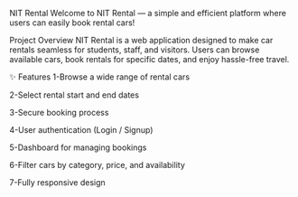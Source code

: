 NIT Rental
Welcome to NIT Rental — a simple and efficient platform where users can easily book rental cars!

Project Overview
NIT Rental is a web application designed to make car rentals seamless for students, staff, and visitors. Users can browse available cars, book rentals for specific dates, and enjoy hassle-free travel.

✨ Features
1-Browse a wide range of rental cars

2-Select rental start and end dates

3-Secure booking process

4-User authentication (Login / Signup)

5-Dashboard for managing bookings

6-Filter cars by category, price, and availability

7-Fully responsive design


